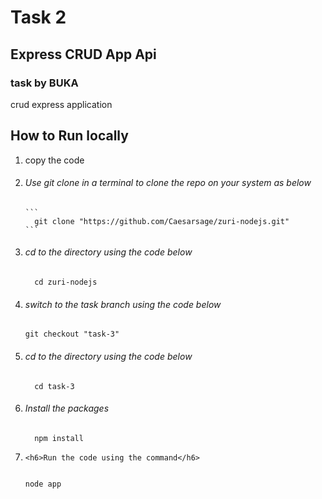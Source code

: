 # Task 2
## Express CRUD App Api
### task by BUKA

<p>
  crud express application 
</p>

## How to Run locally

<ol>
  <li>copy the code</li>
  <li>
    <h6>Use git clone in a terminal to clone the repo on your system as below</h6>

    ```
      git clone "https://github.com/Caesarsage/zuri-nodejs.git"
    ```  

  </li>
  <li>
    <h6>cd to the directory using the code below</h6>

    
      cd zuri-nodejs
    
  
  </li>
  <li>
    <h6>switch to the task branch using the code below</h6>

    
    git checkout "task-3"
    
  
  </li>
  <li>
    <h6>cd to the directory using the code below</h6>

    
      cd task-3
  
  </li>
  <li>
    <h6>Install the packages</h6>

    
      npm install
  
  </li>
  <li>

    <h6>Run the code using the command</h6>
  
    
    node app
    
  
  </li>
</ol>